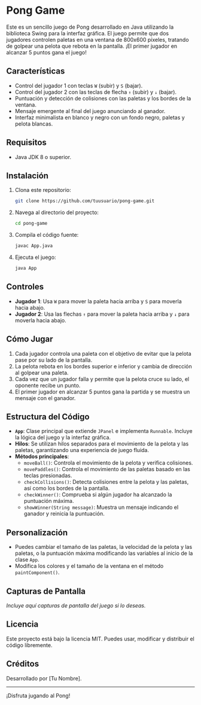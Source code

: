 # Pong Game

Este es un sencillo juego de Pong desarrollado en Java utilizando la biblioteca Swing para la interfaz gráfica. El juego permite que dos jugadores controlen paletas en una ventana de 800x600 píxeles, tratando de golpear una pelota que rebota en la pantalla. ¡El primer jugador en alcanzar 5 puntos gana el juego!

## Características
- Control del jugador 1 con teclas `W` (subir) y `S` (bajar).
- Control del jugador 2 con las teclas de flecha `↑` (subir) y `↓` (bajar).
- Puntuación y detección de colisiones con las paletas y los bordes de la ventana.
- Mensaje emergente al final del juego anunciando al ganador.
- Interfaz minimalista en blanco y negro con un fondo negro, paletas y pelota blancas.

## Requisitos
- Java JDK 8 o superior.

## Instalación
1. Clona este repositorio:
    ```bash
    git clone https://github.com/tuusuario/pong-game.git
    ```
2. Navega al directorio del proyecto:
    ```bash
    cd pong-game
    ```
3. Compila el código fuente:
    ```bash
    javac App.java
    ```
4. Ejecuta el juego:
    ```bash
    java App
    ```

## Controles
- **Jugador 1**: Usa `W` para mover la paleta hacia arriba y `S` para moverla hacia abajo.
- **Jugador 2**: Usa las flechas `↑` para mover la paleta hacia arriba y `↓` para moverla hacia abajo.

## Cómo Jugar
1. Cada jugador controla una paleta con el objetivo de evitar que la pelota pase por su lado de la pantalla.
2. La pelota rebota en los bordes superior e inferior y cambia de dirección al golpear una paleta.
3. Cada vez que un jugador falla y permite que la pelota cruce su lado, el oponente recibe un punto.
4. El primer jugador en alcanzar 5 puntos gana la partida y se muestra un mensaje con el ganador.

## Estructura del Código
- **`App`**: Clase principal que extiende `JPanel` e implementa `Runnable`. Incluye la lógica del juego y la interfaz gráfica.
- **Hilos**: Se utilizan hilos separados para el movimiento de la pelota y las paletas, garantizando una experiencia de juego fluida.
- **Métodos principales**:
    - `moveBall()`: Controla el movimiento de la pelota y verifica colisiones.
    - `movePaddles()`: Controla el movimiento de las paletas basado en las teclas presionadas.
    - `checkCollisions()`: Detecta colisiones entre la pelota y las paletas, así como los bordes de la pantalla.
    - `checkWinner()`: Comprueba si algún jugador ha alcanzado la puntuación máxima.
    - `showWinner(String message)`: Muestra un mensaje indicando el ganador y reinicia la puntuación.

## Personalización
- Puedes cambiar el tamaño de las paletas, la velocidad de la pelota y las paletas, o la puntuación máxima modificando las variables al inicio de la clase `App`.
- Modifica los colores y el tamaño de la ventana en el método `paintComponent()`.

## Capturas de Pantalla
*Incluye aquí capturas de pantalla del juego si lo deseas.*

## Licencia
Este proyecto está bajo la licencia MIT. Puedes usar, modificar y distribuir el código libremente.

## Créditos
Desarrollado por [Tu Nombre].

---

¡Disfruta jugando al Pong!

